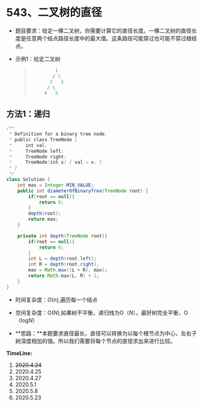 # 543、二叉树的直径

- 题目要求：给定一棵二叉树，你需要计算它的直径长度。一棵二叉树的直径长度是任意两个结点路径长度中的最大值。这条路径可能穿过也可能不穿过根结点。

- 示例1：给定二叉树

  >```java
  >          1
  >         / \
  >        2   3
  >       / \     
  >      4   5
  >```

## 方法1：递归

```java
/**
 * Definition for a binary tree node.
 * public class TreeNode {
 *     int val;
 *     TreeNode left;
 *     TreeNode right;
 *     TreeNode(int x) { val = x; }
 * }
 */
class Solution {
    int max = Integer.MIN_VALUE;
    public int diameterOfBinaryTree(TreeNode root) {
        if(root == null){
            return 0;
        }
        depth(root);
        return max;
    }

    private int depth(TreeNode root){
        if(root == null){
            return 0;
        }
        int L = depth(root.left);
        int R = depth(root.right);
        max = Math.max((L + R), max);
        return Math.max(L, R) + 1;
    }
}
```

- 时间复杂度：*O*(n),遍历每一个结点

- 空间复杂度：O(*N*),如果树不平衡，递归栈为O（*N*）。最好树完全平衡，O（log*N*）

- **思路：**本题要求直径最长，直径可以转换为以每个根节点为中心，左右子树深度相加的值。所以我们需要将每个节点的直径求出来进行比较。

**TimeLine:**

1. ~~2020.4.24~~
2. 2020.4.25
3. 2020.4.27
4. 2020.5.1
5. 2020.5.8
6. 2020.5.23